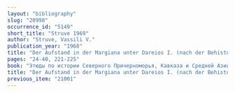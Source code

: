 ```yaml
---
layout: "bibliography"
slug: "20998"
occurrence_id: "5149"
short_title: "Struve 1969"
author: "Struve, Vassili V."
publication_year: "1968"
title: "Der Aufstand in der Margiana unter Dareios I. (nach der Behistun-Inschrift)  (in Russ.)"
pages: "24-40, 221-225"
book: "Этюды по истории Северного Причерноморья, Кавказа и Средней Азии (Ленинград 1968)[Ètjudy po istorii Severnogo Pričernomor’ja, Kavkaza i Srednej Azii (Leningrad 1968)]"
title: "Der Aufstand in der Margiana unter Dareios I. (nach der Behistun-Inschrift)  (in Russ.)"
previous_item: "21001"
---
```

